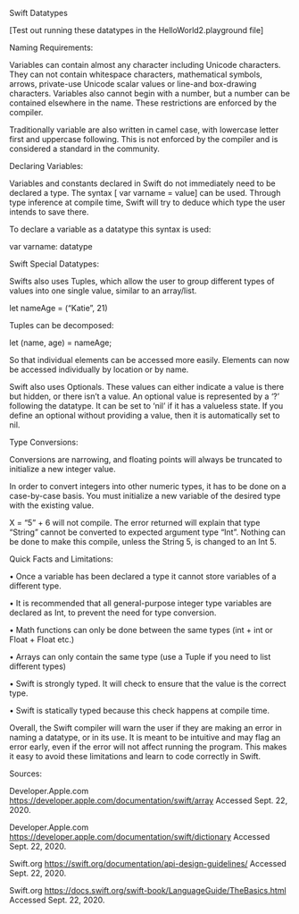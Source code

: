 Swift Datatypes

[Test out running these datatypes in the HelloWorld2.playground file]

Naming Requirements:

Variables can contain almost any character including Unicode characters. They can not contain whitespace characters, mathematical symbols, arrows, private-use Unicode scalar values or line-and box-drawing characters. Variables also cannot begin with a number, but a number can be contained elsewhere in the name. These restrictions are enforced by the compiler.

Traditionally variable are also written in camel case, with lowercase letter first and uppercase following. This is not enforced by the compiler and is considered a standard in the community. 

Declaring Variables:

Variables and constants declared in Swift do not immediately need to be declared a type. The syntax [ var varname =  value] can be used. Through type inference at compile time, Swift will try to deduce which type the user intends to save there.

To declare a variable as a datatype this syntax is used:

var varname: datatype 



Swift Special Datatypes:

Swifts also uses Tuples, which allow the user to group different types of values into one single value, similar to an array/list. 

let nameAge = (“Katie”, 21) 

Tuples can be decomposed: 

let (name, age) = nameAge;

So that individual elements can be accessed more easily. Elements can now be accessed individually by location or by name.

Swift also uses Optionals. These values can either indicate a value is there but hidden, or there isn’t a value. An optional value is represented by a ‘?’ following the datatype. It can be set to ‘nil’ if it has a valueless state. If you define an optional without providing a value, then it is automatically set to nil. 



Type Conversions:

Conversions are narrowing, and floating points will always be truncated to initialize a new integer value. 

In order to convert integers into other numeric types, it has to be done on a case-by-case basis. You must initialize a new variable of the desired type with the existing value.

X = “5” + 6  will not compile. The error returned will explain that type “String” cannot be converted to expected argument type “Int”. Nothing can be done to make this compile, unless the String 5, is changed to an Int 5. 



Quick Facts and Limitations:

•	Once a variable has been declared a type it cannot store variables of a different type. 

•	It is recommended that all general-purpose integer type variables are declared as Int, to prevent the need for type conversion.

•	Math functions can only be done between the same types (int + int or Float + Float etc.)

•	Arrays can only contain the same type (use a Tuple if you need to list different types) 

•	Swift is strongly typed. It will check to ensure that the value is the correct type. 

•	Swift is statically typed because this check happens at compile time. 

Overall, the Swift compiler will warn the user if they are making an error in naming a datatype, or in its use. It is meant to be intuitive and may flag an error early, even if the error will not affect running the program. This makes it easy to avoid these limitations and learn to code correctly in Swift. 



Sources: 

Developer.Apple.com https://developer.apple.com/documentation/swift/array Accessed Sept. 22, 2020. 

Developer.Apple.com https://developer.apple.com/documentation/swift/dictionary Accessed Sept. 22, 2020. 

Swift.org  https://swift.org/documentation/api-design-guidelines/ Accessed Sept. 22, 2020. 

Swift.org https://docs.swift.org/swift-book/LanguageGuide/TheBasics.html Accessed Sept. 22, 2020. 

